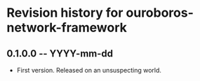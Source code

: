 # Revision history for ouroboros-network-framework

## 0.1.0.0 -- YYYY-mm-dd

* First version. Released on an unsuspecting world.
